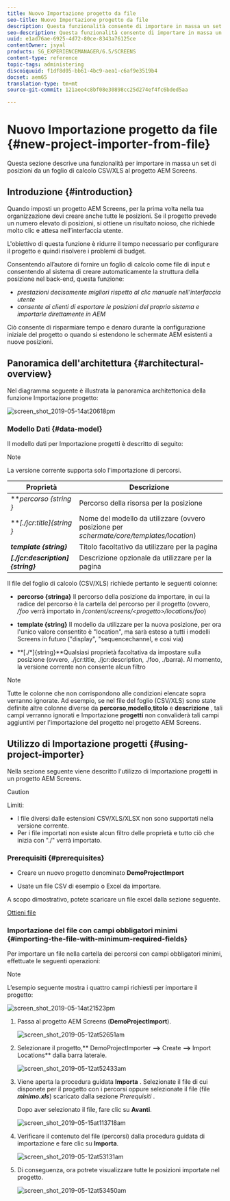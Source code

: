 ```yaml
---
title: Nuovo Importazione progetto da file
seo-title: Nuovo Importazione progetto da file
description: Questa funzionalità consente di importare in massa un set di posizioni da un foglio di calcolo CSV/XLS al progetto AEM Screens.
seo-description: Questa funzionalità consente di importare in massa un set di posizioni da un foglio di calcolo CSV/XLS al progetto AEM Screens.
uuid: e1ad76ae-6925-4d72-80ce-8343a76125ce
contentOwner: jsyal
products: SG_EXPERIENCEMANAGER/6.5/SCREENS
content-type: reference
topic-tags: administering
discoiquuid: f1df8d05-bb61-4bc9-aea1-c6af9e3519b4
docset: aem65
translation-type: tm+mt
source-git-commit: 121aee4c8bf08e30898cc25d274ef4fc6bded5aa

---
```



# Nuovo Importazione progetto da file {#new-project-importer-from-file}

Questa sezione descrive una funzionalità per importare in massa un set di posizioni da un foglio di calcolo CSV/XLS al progetto AEM Screens.

## Introduzione {#introduction}

Quando imposti un progetto AEM Screens, per la prima volta nella tua organizzazione devi creare anche tutte le posizioni. Se il progetto prevede un numero elevato di posizioni, si ottiene un risultato noioso, che richiede molto clic e attesa nell’interfaccia utente.

L&#39;obiettivo di questa funzione è ridurre il tempo necessario per configurare il progetto e quindi risolvere i problemi di budget.

Consentendo all’autore di fornire un foglio di calcolo come file di input e consentendo al sistema di creare automaticamente la struttura della posizione nel back-end, questa funzione:

* *prestazioni decisamente migliori rispetto al clic manuale nell’interfaccia utente*
* *consente ai clienti di esportare le posizioni del proprio sistema e importarle direttamente in AEM*

Ciò consente di risparmiare tempo e denaro durante la configurazione iniziale del progetto o quando si estendono le schermate AEM esistenti a nuove posizioni.

## Panoramica dell&#39;architettura {#architectural-overview}

Nel diagramma seguente è illustrata la panoramica architettonica della funzione Importazione progetto:

![screen_shot_2019-05-14at20618pm](assets/screen_shot_2019-05-14at20618pm.png)

### Modello Dati {#data-model}

Il modello dati per Importazione progetti è descritto di seguito:

>[!NOTE]
>
>La versione corrente supporta solo l&#39;importazione di percorsi.

| **Proprietà** | **Descrizione** |
|---|---|
| ***percorso {string *}** | Percorso della risorsa per la posizione |
| ***[./jcr:title]{string *}** | Nome del modello da utilizzare (ovvero posizione per *schermate/core/templates/location*) |
| ***template {string}*** | Titolo facoltativo da utilizzare per la pagina |
| ***[./jcr:description]{string}*** | Descrizione opzionale da utilizzare per la pagina |

Il file del foglio di calcolo (CSV/XLS) richiede pertanto le seguenti colonne:

* **percorso {stringa}** Il percorso della posizione da importare, in cui la radice del percorso è la cartella del percorso per il progetto (ovvero, */foo* verrà importato in */content/screens/&lt;progetto>/locations/foo*)

* **template {string}** Il modello da utilizzare per la nuova posizione, per ora l&#39;unico valore consentito è &quot;location&quot;, ma sarà esteso a tutti i modelli Screens in futuro (&quot;display&quot;, &quot;sequencechannel, e così via)
* **[./*]{string}**Qualsiasi proprietà facoltativa da impostare sulla posizione (ovvero, ./jcr:title, ./jcr:description, ./foo, ./barra). Al momento, la versione corrente non consente alcun filtro

>[!NOTE]
>
>Tutte le colonne che non corrispondono alle condizioni elencate sopra verranno ignorate. Ad esempio, se nel file del foglio (CSV/XLS) sono state definite altre colonne diverse da **percorso**,**modello**,**titolo** e **descrizione** , tali campi verranno ignorati e Importazione **progetti** non convaliderà tali campi aggiuntivi per l&#39;importazione del progetto nel progetto AEM Screens.

## Utilizzo di Importazione progetti {#using-project-importer}

Nella sezione seguente viene descritto l&#39;utilizzo di Importazione progetti in un progetto AEM Screens.

>[!CAUTION]
>
>Limiti:
>
>* I file diversi dalle estensioni CSV/XLS/XLSX non sono supportati nella versione corrente.
>* Per i file importati non esiste alcun filtro delle proprietà e tutto ciò che inizia con &quot;./&quot; verrà importato.
>



### Prerequisiti {#prerequisites}

* Creare un nuovo progetto denominato **DemoProjectImport**

* Usate un file CSV di esempio o Excel da importare.

A scopo dimostrativo, potete scaricare un file excel dalla sezione seguente.

[Ottieni file](assets/minimal-file.xls)

### Importazione del file con campi obbligatori minimi {#importing-the-file-with-minimum-required-fields}

Per importare un file nella cartella dei percorsi con campi obbligatori minimi, effettuate le seguenti operazioni:

>[!NOTE]
>
>L’esempio seguente mostra i quattro campi richiesti per importare il progetto:

![screen_shot_2019-05-14at21523pm](assets/screen_shot_2019-05-14at21523pm.png)

1. Passa al progetto AEM Screens (**DemoProjectImport**).

   ![screen_shot_2019-05-12at52651am](assets/screen_shot_2019-05-12at52651am.png)

1. Selezionare il progetto,** DemoProjectImporter **—>** Create **—>** Import Locations** dalla barra laterale.

   ![screen_shot_2019-05-12at52433am](assets/screen_shot_2019-05-12at52433am.png)

1. Viene aperta la procedura guidata **Importa** . Selezionate il file di cui disponete per il progetto con i percorsi oppure selezionate il file (file ***minimo.xls***) scaricato dalla sezione *Prerequisiti* .

   Dopo aver selezionato il file, fare clic su **Avanti**.

   ![screen_shot_2019-05-15at113718am](assets/screen_shot_2019-05-15at113718am.png)

1. Verificare il contenuto del file (percorsi) dalla procedura guidata di importazione e fare clic su **Importa**.

   ![screen_shot_2019-05-12at53131am](assets/screen_shot_2019-05-12at53131am.png)

1. Di conseguenza, ora potrete visualizzare tutte le posizioni importate nel progetto.

   ![screen_shot_2019-05-12at53450am](assets/screen_shot_2019-05-12at53450am.png)

